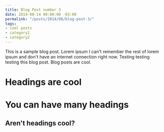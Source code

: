 ```yaml
---
title: Blog Post number 3
date: 2014-08-14 00:00:00 -03:00
permalink: "/posts/2014/08/blog-post-3/"
tags:
- cool posts
- category1
- category2
---
```


This is a sample blog post. Lorem ipsum I can't remember the rest of lorem ipsum and don't have an internet connection right now. Testing testing testing this blog post. Blog posts are cool. 

Headings are cool
======

You can have many headings
======

Aren't headings cool?
------